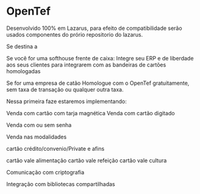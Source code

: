 ﻿# OpenTef
Desenvolvido 100% em Lazarus, para efeito de compatibilidade serão usados componentes do prório repositorio do lazarus.

Se destina a
  
  Se você for uma softhouse frente de caixa:
  Integre seu ERP e de liberdade aos seus clientes para integrarem com as bandeiras de cartões homologadas 
  
  Se for uma empresa de catão 
  Homologue com o OpenTef gratuitamente, sem taxa de transação ou qualquer outra taxa.

Nessa primeira faze estaremos implementando:

Venda com cartão com tarja magnética
Venda com cartão digitado

Venda com ou sem senha

Venda nas modalidades 

cartão crédito/convenio/Private e afins

cartão vale alimentação
cartão vale refeição
cartão vale cultura

Comunicação com criptografia 

Integração com bibliotecas compartilhadas



